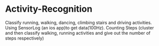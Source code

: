 # Activity-Recognition
Classify running, walking, dancing, climbing stairs and driving activities. Using SensorLog (an ios app)to get data(100Hz).
Counting Steps (cluster and then classify walking, running activities and give out the number of steps respectively)
